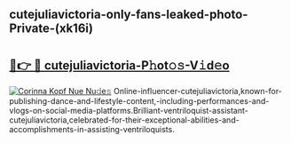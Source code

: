 ## cutejuliavictoria-only-fans​-leaked-photo​-Private-(xk16i)


# <h2><a href="https://mediaupload.pro?title=cutejuliavictoria&ref=git">🔗👉 🔴 cutejuliavictoria-P𝚑ot𝚘𝚜-V𝚒d𝚎o</a></h2>

[![Corinna Kopf Nue Nu𝚍e𝚜](https://i.imgur.com/0qMVB7G.gif)](https://mediaupload.pro?title=cutejuliavictoria&ref=git)
Online-influencer-cutejuliavictoria,known-for-publishing-dance-and-lifestyle-content,-including-performances-and-vlogs-on-social-media-platforms.Brilliant-ventriloquist-assistant-cutejuliavictoria,celebrated-for-their-exceptional-abilities-and-accomplishments-in-assisting-ventriloquists.  